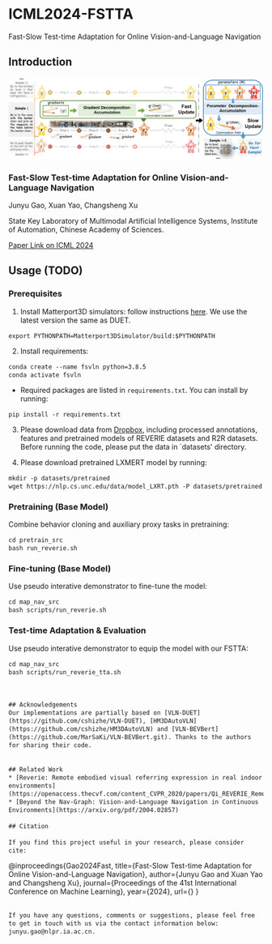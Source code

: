 # ICML2024-FSTTA
Fast-Slow Test-time Adaptation for Online Vision-and-Language Navigation
## Introduction
![image](img/FSTTA.png)

### Fast-Slow Test-time Adaptation for Online Vision-and-Language Navigation

Junyu Gao, Xuan Yao, Changsheng Xu

State Key Laboratory of Multimodal Artificial Intelligence Systems, Institute of Automation, Chinese Academy of Sciences.

[Paper Link on ICML 2024](https://icml.cc/virtual/2024/poster/33723) 

## Usage (TODO)

### Prerequisites

1. Install Matterport3D simulators: follow instructions [here](https://github.com/peteanderson80/Matterport3DSimulator). We use the latest version the same as DUET.
```
export PYTHONPATH=Matterport3DSimulator/build:$PYTHONPATH
```

2. Install requirements:
```setup
conda create --name fsvln python=3.8.5
conda activate fsvln
```
* Required packages are listed in `requirements.txt`. You can install by running:

```
pip install -r requirements.txt
```

3. Please download data from [Dropbox](https://www.dropbox.com/sh/u3lhng7t2gq36td/AABAIdFnJxhhCg2ItpAhMtUBa?dl=0), including processed annotations, features and pretrained models of REVERIE datasets and R2R datasets. 
Before running the code, please put the data in `datasets' directory.

4. Please download pretrained LXMERT model by running:
```
mkdir -p datasets/pretrained 
wget https://nlp.cs.unc.edu/data/model_LXRT.pth -P datasets/pretrained
```


### Pretraining (Base Model)

Combine behavior cloning and auxiliary proxy tasks in pretraining:
```pretrain
cd pretrain_src
bash run_reverie.sh 
```



### Fine-tuning (Base Model)

Use pseudo interative demonstrator to fine-tune the model:
```finetune
cd map_nav_src
bash scripts/run_reverie.sh 
```

### Test-time Adaptation & Evaluation

Use pseudo interative demonstrator to equip the model with our FSTTA:
```TTA during test time
cd map_nav_src
bash scripts/run_reverie_tta.sh 



## Acknowledgements
Our implementations are partially based on [VLN-DUET](https://github.com/cshizhe/VLN-DUET), [HM3DAutoVLN](https://github.com/cshizhe/HM3DAutoVLN) and [VLN-BEVBert](https://github.com/MarSaKi/VLN-BEVBert.git). Thanks to the authors for sharing their code.


## Related Work
* [Reverie: Remote embodied visual referring expression in real indoor environments](https://openaccess.thecvf.com/content_CVPR_2020/papers/Qi_REVERIE_Remote_Embodied_Visual_Referring_Expression_in_Real_Indoor_Environments_CVPR_2020_paper.pdf)
* [Beyond the Nav-Graph: Vision-and-Language Navigation in Continuous Environments](https://arxiv.org/pdf/2004.02857)

## Citation

If you find this project useful in your research, please consider cite:
```
@inproceedings{Gao2024Fast,
  title={Fast-Slow Test-time Adaptation for Online Vision-and-Language Navigation},
  author={Junyu Gao and Xuan Yao and Changsheng Xu},
  journal={Proceedings of the 41st International Conference on Machine Learning},
  year={2024},
  url={}
}
```

If you have any questions, comments or suggestions, please feel free to get in touch with us via the contact information below: junyu.gao@nlpr.ia.ac.cn.
